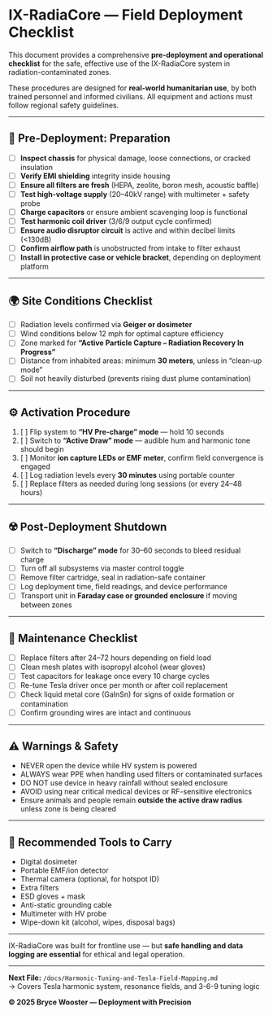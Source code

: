 # IX-RadiaCore — Field Deployment Checklist

This document provides a comprehensive **pre-deployment and operational checklist** for the safe, effective use of the IX-RadiaCore system in radiation-contaminated zones.

These procedures are designed for **real-world humanitarian use**, by both trained personnel and informed civilians. All equipment and actions must follow regional safety guidelines.

---

## 🧷 Pre-Deployment: Preparation

- [ ] **Inspect chassis** for physical damage, loose connections, or cracked insulation  
- [ ] **Verify EMI shielding** integrity inside housing  
- [ ] **Ensure all filters are fresh** (HEPA, zeolite, boron mesh, acoustic baffle)  
- [ ] **Test high-voltage supply** (20–40kV range) with multimeter + safety probe  
- [ ] **Charge capacitors** or ensure ambient scavenging loop is functional  
- [ ] **Test harmonic coil driver** (3/6/9 output cycle confirmed)  
- [ ] **Ensure audio disruptor circuit** is active and within decibel limits (<130dB)  
- [ ] **Confirm airflow path** is unobstructed from intake to filter exhaust  
- [ ] **Install in protective case or vehicle bracket**, depending on deployment platform

---

## 🌍 Site Conditions Checklist

- [ ] Radiation levels confirmed via **Geiger or dosimeter**  
- [ ] Wind conditions below 12 mph for optimal capture efficiency  
- [ ] Zone marked for **“Active Particle Capture – Radiation Recovery In Progress”**  
- [ ] Distance from inhabited areas: minimum **30 meters**, unless in “clean-up mode”  
- [ ] Soil not heavily disturbed (prevents rising dust plume contamination)

---

## ⚙️ Activation Procedure

1. [ ] Flip system to **“HV Pre-charge” mode** — hold 10 seconds
2. [ ] Switch to **“Active Draw” mode** — audible hum and harmonic tone should begin
3. [ ] Monitor **ion capture LEDs or EMF meter**, confirm field convergence is engaged
4. [ ] Log radiation levels every **30 minutes** using portable counter
5. [ ] Replace filters as needed during long sessions (or every 24–48 hours)

---

## ☢️ Post-Deployment Shutdown

- [ ] Switch to **“Discharge” mode** for 30–60 seconds to bleed residual charge  
- [ ] Turn off all subsystems via master control toggle  
- [ ] Remove filter cartridge, seal in radiation-safe container  
- [ ] Log deployment time, field readings, and device performance  
- [ ] Transport unit in **Faraday case or grounded enclosure** if moving between zones

---

## 🧪 Maintenance Checklist

- [ ] Replace filters after 24–72 hours depending on field load  
- [ ] Clean mesh plates with isopropyl alcohol (wear gloves)  
- [ ] Test capacitors for leakage once every 10 charge cycles  
- [ ] Re-tune Tesla driver once per month or after coil replacement  
- [ ] Check liquid metal core (GaInSn) for signs of oxide formation or contamination  
- [ ] Confirm grounding wires are intact and continuous

---

## ⚠️ Warnings & Safety

- NEVER open the device while HV system is powered  
- ALWAYS wear PPE when handling used filters or contaminated surfaces  
- DO NOT use device in heavy rainfall without sealed enclosure  
- AVOID using near critical medical devices or RF-sensitive electronics  
- Ensure animals and people remain **outside the active draw radius** unless zone is being cleared

---

## 📓 Recommended Tools to Carry

- Digital dosimeter  
- Portable EMF/ion detector  
- Thermal camera (optional, for hotspot ID)  
- Extra filters  
- ESD gloves + mask  
- Anti-static grounding cable  
- Multimeter with HV probe  
- Wipe-down kit (alcohol, wipes, disposal bags)

---

IX-RadiaCore was built for frontline use — but **safe handling and data logging are essential** for ethical and legal operation.

---

**Next File:** `/docs/Harmonic-Tuning-and-Tesla-Field-Mapping.md`  
→ Covers Tesla harmonic system, resonance fields, and 3-6-9 tuning logic

**© 2025 Bryce Wooster — Deployment with Precision**
